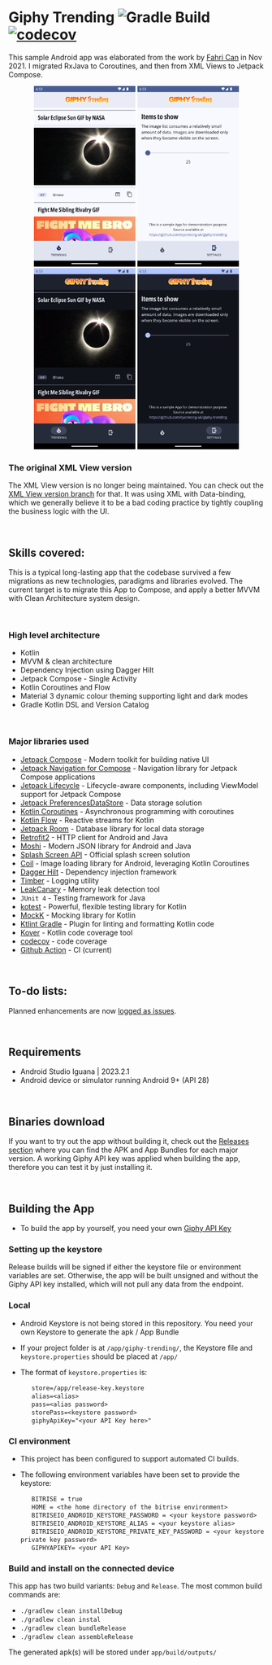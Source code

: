 # Giphy Trending ![Gradle Build](https://github.com/ryanw-mobile/giphy-trending/actions/workflows/main_build.yml/badge.svg) [![codecov](https://codecov.io/gh/ryanw-mobile/giphy-trending/graph/badge.svg?token=J8PHIH3OPU)](https://codecov.io/gh/ryanw-mobile/giphy-trending)

This sample Android app was elaborated from the work
by [Fahri Can](https://medium.com/codex/android-tutorial-part-1-using-room-with-rxjava-2-dagger-2-kotlin-and-mvvm-f8a54f77d3fa)
in Nov 2021. I migrated RxJava to Coroutines, and then from XML Views to Jetpack Compose.

<p align="center">
  <img src="screenshots/screen0.png" width="200" />
  <img src="screenshots/screen1.png" width="200" />
  <img src="screenshots/screen2.png" width="200" />
  <img src="screenshots/screen3.png" width="200" />
</p>

### The original XML View version

The XML View version is no longer being maintained. You can check out
the [XML View version branch](https://github.com/ryanw-mobile/giphy-trending/tree/XmlView) for that.
It was using XML with Data-binding, which we
generally believe it to be a bad coding practice by tightly coupling the business logic with the UI.

&nbsp;

## Skills covered:

This is a typical long-lasting app that the codebase survived a few migrations as new technologies,
paradigms and libraries evolved. The current target is to migrate this App to Compose, and apply a
better MVVM with Clean Architecture system design.

&nbsp;

### High level architecture

* Kotlin
* MVVM & clean architecture
* Dependency Injection using Dagger Hilt
* Jetpack Compose - Single Activity
* Kotlin Coroutines and Flow
* Material 3 dynamic colour theming supporting light and dark modes
* Gradle Kotlin DSL and Version Catalog

&nbsp;

### Major libraries used

* [Jetpack Compose](https://developer.android.com/jetpack/androidx/releases/compose) - Modern
  toolkit for building native UI
* [Jetpack Navigation for Compose](https://developer.android.com/jetpack/androidx/releases/navigation#navigation-compose) -
  Navigation library for Jetpack Compose applications
* [Jetpack Lifecycle](https://developer.android.com/jetpack/androidx/releases/lifecycle) -
  Lifecycle-aware components, including ViewModel support for Jetpack Compose
* [Jetpack PreferencesDataStore](https://developer.android.com/jetpack/androidx/releases/datastore) -
  Data storage solution
* [Kotlin Coroutines](https://github.com/Kotlin/kotlinx.coroutines) - Asynchronous programming
  with coroutines
* [Kotlin Flow](https://kotlinlang.org/docs/flow.html) - Reactive streams for Kotlin
* [Jetpack Room](https://developer.android.com/jetpack/androidx/releases/room) - Database library
  for local data storage
* [Retrofit2](https://square.github.io/retrofit/) - HTTP client for Android and Java
* [Moshi](https://github.com/square/moshi) - Modern JSON library for Android and Java
* [Splash Screen API](https://developer.android.com/guide/topics/ui/splash-screen) - Official
  splash screen solution
* [Coil](https://coil-kt.github.io/coil/) - Image loading library for Android, leveraging Kotlin
  Coroutines
* [Dagger Hilt](https://dagger.dev/hilt/) - Dependency injection framework
* [Timber](https://github.com/JakeWharton/timber) - Logging utility
* [LeakCanary](https://github.com/square/leakcanary) - Memory leak detection tool
* `JUnit 4` - Testing framework for Java
* [kotest](https://kotest.io/) - Powerful, flexible testing library for Kotlin
* [MockK](https://mockk.io/) - Mocking library for Kotlin
* [Ktlint Gradle](https://github.com/jlleitschuh/ktlint-gradle) - Plugin for linting and formatting
  Kotlin code
* [Kover](https://github.com/Kotlin/kotlinx-kover) - Kotlin code coverage tool
* [codecov](https://codecov.io/) - code coverage
* [Github Action](https://github.com/features/actions) - CI (current)

&nbsp;

## To-do lists:

Planned enhancements are
now [logged as issues](https://github.com/ryanw-mobile/giphy-trending/issues?q=is%3Aopen+is%3Aissue+label%3Arefactor%2Cfeature%2Cfix%2Ctest).

&nbsp;

## Requirements

* Android Studio Iguana | 2023.2.1
* Android device or simulator running Android 9+ (API 28)

&nbsp;

## Binaries download

If you want to try out the app without building it, check out
the [Releases section](https://github.com/ryanw-mobile/giphy-trending/releases) where you can find
the APK and App Bundles for each major version. A working Giphy API key was applied when building
the app, therefore you can test it by just installing it.

&nbsp;

## Building the App

* To build the app by yourself, you need your own [Giphy API Key](https://developers.giphy.com/)

### Setting up the keystore

Release builds will be signed if either the keystore file or environment variables are set.
Otherwise, the app will be built unsigned and without the Giphy API key installed, which will not
pull any data from the endpoint.

### Local

* Android Keystore is not being stored in this repository. You need your own Keystore to generate
  the apk / App Bundle

* If your project folder is at `/app/giphy-trending/`, the Keystore file and `keystore.properties`
  should be placed at `/app/`

* The format of `keystore.properties` is:
  ```
     store=/app/release-key.keystore
     alias=<alias>
     pass=<alias password>
     storePass=<keystore password>
     giphyApiKey="<your API Key here>"
  ```

### CI environment

* This project has been configured to support automated CI builds.

* The following environment variables have been set to provide the keystore:
  ```
     BITRISE = true
     HOME = <the home directory of the bitrise environment>
     BITRISEIO_ANDROID_KEYSTORE_PASSWORD = <your keystore password>
     BITRISEIO_ANDROID_KEYSTORE_ALIAS = <your keystore alias>
     BITRISEIO_ANDROID_KEYSTORE_PRIVATE_KEY_PASSWORD = <your keystore private key password>
     GIPHYAPIKEY= <your API Key>
  ```

### Build and install on the connected device

This app has two build variants: `Debug` and `Release`. The most common build commands are:

* `./gradlew clean installDebug`
* `./gradlew clean instal`
* `./gradlew clean bundleRelease`
* `./gradlew clean assembleRelease`

The generated apk(s) will be stored under `app/build/outputs/`
